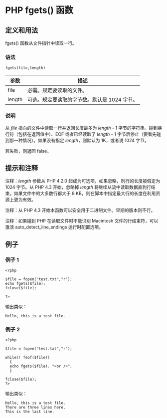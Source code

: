 # PHP fgets() 函数



## 定义和用法

fgets() 函数从文件指针中读取一行。

### 语法

```
fgets(file,length)
```

| 参数 | 描述 |
| --- | --- |
| file | 必需。规定要读取的文件。 |
| length | 可选。规定要读取的字节数。默认是 1024 字节。 |

### 说明

从 _file_ 指向的文件中读取一行并返回长度最多为 _length_ - 1 字节的字符串。碰到换行符（包括在返回值中）、EOF 或者已经读取了 _length_ - 1 字节后停止（要看先碰到那一种情况）。如果没有指定 _length_，则默认为 1K，或者说 1024 字节。

若失败，则返回 false。

## 提示和注释

注释：_length_ 参数从 PHP 4.2.0 起成为可选项，如果忽略，则行的长度被假定为 1024 字节。从 PHP 4.3 开始，忽略掉 _length_ 将继续从流中读取数据直到行结束。如果文件中的大多数行都大于 8 KB，则在脚本中指定最大行的长度在利用资源上更为有效。

注释：从 PHP 4.3 开始本函数可以安全用于二进制文件。早期的版本则不行。

注释：如果碰到 PHP 在读取文件时不能识别 Macintosh 文件的行结束符，可以激活 auto_detect_line_endings 运行时配置选项。

## 例子

### 例子 1

```
<?php

$file = fopen("test.txt","r");
echo fgets($file);
fclose($file);

?> 
```

输出类似：

```
Hello, this is a test file.
```

### 例子 2

```
<?php

$file = fopen("test.txt","r");

while(! feof($file))
  {
  echo fgets($file). "<br />";
  }

fclose($file);
?>
```

输出类似：

```
Hello, this is a test file. 
There are three lines here. 
This is the last line.
```



